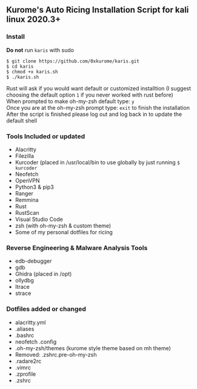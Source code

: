 ## Kurome's Auto Ricing Installation Script for kali linux 2020.3+

### Install
<b>Do not</b> run `karis` with sudo
```
$ git clone https://github.com/0xkurome/karis.git
$ cd karis
$ chmod +x karis.sh
$ ./karis.sh
```
Rust will ask if you would want default or customized installtion (I suggest choosing the default option `1` if you never worked with rust before)
<br>
When prompted to make oh-my-zsh default type: `y`
<br>
Once you are at the oh-my-zsh prompt type: `exit` to finish the installation
<br>
After the script is finished please log out and log back in to update the default shell

### Tools Included or updated
- Alacritty
- Filezilla
- Kurcoder (placed in /usr/local/bin to use globally by just running `$ kurcoder`
- Neofetch
- OpenVPN
- Python3 & pip3
- Ranger
- Remmina
- Rust
- RustScan
- Visual Studio Code
- zsh (with oh-my-zsh & custom theme)
- Some of my personal dotfiles for ricing

### Reverse Engineering & Malware Analysis Tools
- edb-debugger
- gdb
- Ghidra (placed in /opt)
- ollydbg
- ltrace
- strace

### Dotfiles added or changed
- alacritty.yml
- .aliases
- .bashrc
- neofetch .config
- .oh-my-zsh/themes (kurome style theme based on mh theme)
- Removed: .zshrc.pre-oh-my-zsh
- .radare2rc
- .vimrc
- .zprofile
- .zshrc
